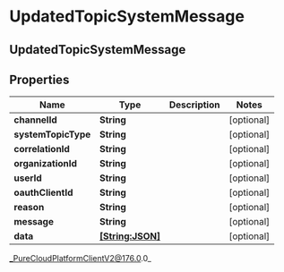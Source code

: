 # UpdatedTopicSystemMessage

## UpdatedTopicSystemMessage

## Properties

|Name | Type | Description | Notes|
|------------ | ------------- | ------------- | -------------|
| **channelId** | **String** |  | [optional] |
| **systemTopicType** | **String** |  | [optional] |
| **correlationId** | **String** |  | [optional] |
| **organizationId** | **String** |  | [optional] |
| **userId** | **String** |  | [optional] |
| **oauthClientId** | **String** |  | [optional] |
| **reason** | **String** |  | [optional] |
| **message** | **String** |  | [optional] |
| **data** | [**[String:JSON]**](JSON) |  | [optional] |



_PureCloudPlatformClientV2@176.0.0_
